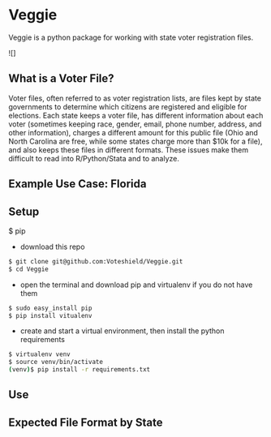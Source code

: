 # Veggie

Veggie is a python package for working with state voter registration files.

![]

## What is a Voter File?

Voter files, often referred to as voter registration lists, are files kept by state governments to determine which citizens are registered and eligible for elections. Each state keeps a voter file, has different information about each voter (sometimes keeping race, gender, email, phone number, address, and other information), charges a different amount for this public file (Ohio and North Carolina are free, while some states charge more than $10k for a file), and also keeps these files in different formats. These issues make them difficult to read into R/Python/Stata and to analyze. 

## Example Use Case: Florida




## Setup 

$ pip 
- download this repo
```bash
$ git clone git@github.com:Voteshield/Veggie.git 
$ cd Veggie
```
- open the terminal and download pip and virtualenv if you do not have them
```bash
$ sudo easy_install pip
$ pip install vitualenv
```
 - create and start a virtual environment, then install the python requirements
```bash
$ virtualenv venv
$ source venv/bin/activate
(venv)$ pip install -r requirements.txt
```

## Use

## Expected File Format by State